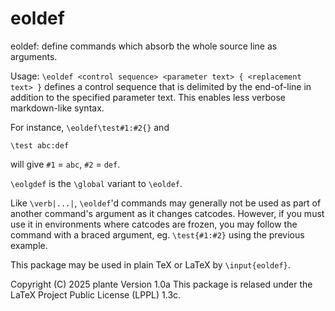 # eoldef

eoldef: define commands which absorb the whole source line as arguments.

Usage: `\eoldef <control sequence> <parameter text> { <replacement text> }`
defines a control sequence that is delimited by the end-of-line in addition to
the specified parameter text. This enables less verbose markdown-like syntax.

For instance, `\eoldef\test#1:#2{}` and

    \test abc:def

will give `#1` = `abc`, `#2` = `def`.

`\eolgdef` is the `\global` variant to `\eoldef`.

Like `\verb|...|`, `\eoldef`'d commands may generally not be used as part of
another command's argument as it changes catcodes.
However, if you must use it in environments where catcodes are frozen, you
may follow the command with a braced argument, eg. `\test{#1:#2}` using the
previous example.

This package may be used in plain TeX or LaTeX by `\input{eoldef}`.

Copyright (C) 2025 plante
Version 1.0a
This package is relased under the LaTeX Project Public License (LPPL) 1.3c.
